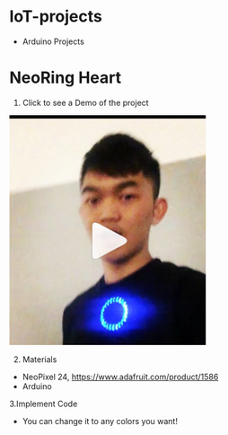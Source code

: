 # IoT-projects
* Arduino Projects

# NeoRing Heart 
1. Click to see a Demo of the project 
<a href="https://www.instagram.com/p/BPEBD7kjALU/?taken-by=chinisko" target="_blank">
<img src="https://github.com/chini5ko/IoT-projects/blob/master/playRing.png" width="350"/>
</a>

2. Materials
* NeoPixel 24, https://www.adafruit.com/product/1586
* Arduino

3.Implement Code
* You can change it to any colors you want!

